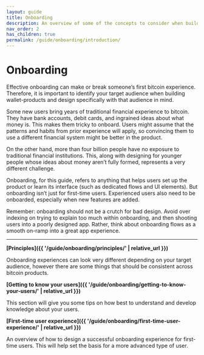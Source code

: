 ```yaml
---
layout: guide
title: Onboarding
description: An overview of some of the concepts to consider when building onboarding experiences.
nav_order: 2
has_children: true
permalink: /guide/onboarding/introduction/
---
```


<!--

Editor's notes

A brief introduction and summary of all pages in this section. The idea is that readers
scan this page to get an overview of the section and then decide which topics to dive into.

-->

# Onboarding

Effective onboarding can make or break someone’s first bitcoin experience. Therefore, it is important to identify your target audience when building wallet-products and design specifically with that audience in mind. 

Some new users bring years of traditional financial experience to bitcoin. They have bank accounts, debit cards, and ingrained ideas about what money is. This makes them tricky to onboard. Users might assume that the patterns and habits from prior experience will apply, so convincing them to use a different financial system might be better in the product. 

On the other hand, more than four billion people have no exposure to traditional financial institutions. This, along with designing for younger people whose ideas about money aren’t fully formed, represents a very different challenge.

Onboarding, for this guide, refers to anything that helps users set up the product or learn its interface (such as dedicated flows and UI elements). But onboarding isn’t just for first-time users. Experienced users also need to be onboarded, especially when new features are added. 

Remember: onboarding should not be a crutch for bad design. Avoid over indexing on trying to explain too much within onboarding, and then shooting users into a poorly designed app. Rather, think about onboarding flows as a smooth on-ramp into a great app experience.

---

**[Principles]({{ '/guide/onboarding/principles/' | relative_url }})**

Onboarding experiences can look very different depending on your target audience, however there are some things that should be consistent across bitcoin products.

**[Getting to know your users]({{ '/guide/onboarding/getting-to-know-your-users/' | relative_url }})**

This section will give you some tips on how best to understand and develop knowledge about your users.

**[First-time user experience]({{ '/guide/onboarding/first-time-user-experience/' | relative_url }})**

An overview of how to design a successful onboarding experience for first-time users. This will help set the basis for a more advanced type of user.

